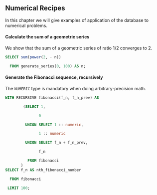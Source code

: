 ## Numerical Recipes

In this chapter we will give examples of application of the database to numerical problems.

#### Calculate the sum of a geometric series

We show that the sum of a geometric series of ratio 1/2 converges to 2.

[embedmd]:# (sql/sum-of-geometric-series.sql)
```sql
SELECT sum(power(2, - n))

  FROM generate_series(0, 100) AS n;
```

#### Generate the Fibonacci sequence, recursively

The `NUMERIC` type is mandatory when doing arbitrary-precision math.

[embedmd]:# (sql/recursive-fibonacci.sql)
```sql
WITH RECURSIVE fibonacci(f_n, f_n_prev) AS

        (SELECT 1,

               0

         UNION SELECT 1 :: numeric,

               1 :: numeric

         UNION SELECT f_n + f_n_prev,

               f_n

          FROM fibonacci
       )
SELECT f_n AS nth_fibonacci_number

  FROM fibonacci

 LIMIT 100;
```


